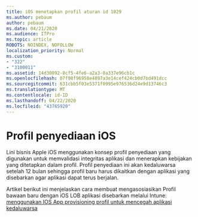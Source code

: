 ```yaml
---
title: iOS menetapkan profil aturan id 1029
ms.author: pebaum
author: pebaum
ms.date: 04/21/2020
ms.audience: ITPro
ms.topic: article
ROBOTS: NOINDEX, NOFOLLOW
localization_priority: Normal
ms.custom:
- "322"
- "3100011"
ms.assetid: 14d30092-8cf5-4fe6-a2a3-8a337e96cb1c
ms.openlocfilehash: 07f98f96958e4897a3e14cef424cb0d7bd491dcc
ms.sourcegitcommit: 631cbb5f03e5371f0995e976536d24e9d13746c3
ms.translationtype: MT
ms.contentlocale: id-ID
ms.lasthandoff: 04/22/2020
ms.locfileid: "43765920"
---
```

# <a name="ios-provisioning-profiles"></a>Profil penyediaan iOS

Lini bisnis Apple iOS menggunakan konsep profil penyediaan yang digunakan untuk memvalidasi integritas aplikasi dan menerapkan kebijakan yang ditetapkan dalam profil. Profil penyediaan ini akan kedaluwarsa setelah 12 bulan sehingga profil baru harus dikaitkan dengan aplikasi yang disebarkan agar aplikasi dapat terus berjalan.
  
Artikel berikut ini menjelaskan cara membuat mengasosiasikan Profil bawaan baru dengan iOS LOB aplikasi disebarkan melalui Intune: [menggunakan IOS App provisioning profil untuk mencegah aplikasi kedaluwarsa](https://docs.microsoft.com/intune/app-provisioning-profile-ios)
  